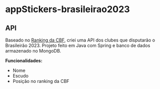 # appStickers-brasileirao2023

## API

Baseado no [Ranking da CBF](https://www.rankingcbf.com/), criei uma API dos clubes que disputarão o Brasileirão 2023. Projeto feito em Java com Spring e banco de dados armazenado no MongoDB.

**Funcionalidades:**

- Nome
- Escudo
- Posição no ranking da CBF

